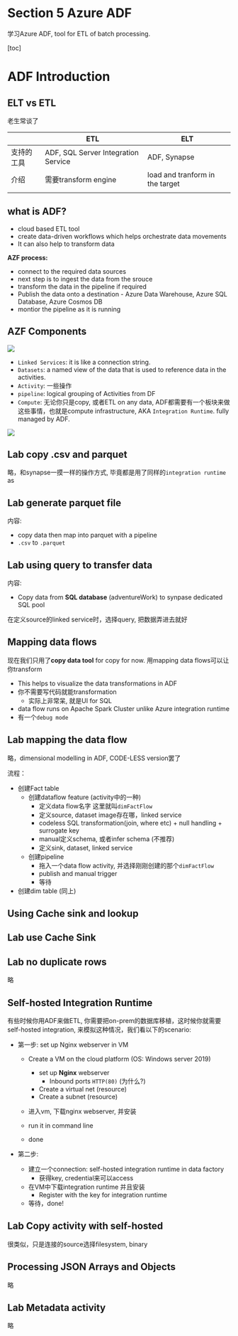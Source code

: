 # Section 5 Azure ADF

学习Azure ADF, tool for ETL of batch processing.

[toc]





# ADF Introduction







## ELT vs ETL

老生常谈了



|            | ETL                                 | ELT                             |
| ---------- | ----------------------------------- | ------------------------------- |
| 支持的工具 | ADF, SQL Server Integration Service | ADF, Synapse                    |
| 介绍       | 需要transform engine                | load and tranform in the target |
|            |                                     |                                 |



## what is ADF?

- cloud based ETL tool
- create data-driven workflows which helps orchestrate data movements
- It can also help to transform data



**AZF process:**

- connect to the required data sources
- next step is to ingest the data from the srouce
- transform the data in the pipeline if required
- Publish the data onto a destination - Azure Data Warehouse, Azure SQL Database, Azure Cosmos DB
- montior the pipeline as it is running



## AZF Components

![](https://www.cathrinewilhelmsen.net/images/adf/04-overview-azure-data-factory-components/AzureDataFactoryComponents_Overview.png)

- `Linked Services`:  it is like a connection string. 
- `Datasets`: a named view of the data that is used to reference data in the activities.
- `Activity`: 一些操作
- `pipeline`: logical grouping of Activities from DF
- `Compute`: 无论你只是copy, 或者ETL on any data, ADF都需要有一个板块来做这些事情，也就是compute infrastructure, AKA `Integration Runtime`. fully managed by ADF.



![](https://miro.medium.com/max/1024/1*TASY1GYqydn2gaIlWWbaEg.png)



## Lab copy .csv and parquet

略，和synapse一摸一样的操作方式, 毕竟都是用了同样的`integration runtime` as 





## Lab generate parquet file

内容:

- copy data then map into parquet with a pipeline
- `.csv` to `.parquet`



## Lab using query to transfer data

内容:

- Copy data from **SQL database** (adventureWork) to synpase dedicated SQL pool



在定义source的linked service时，选择query, 把数据弄进去就好



## Mapping data flows

现在我们只用了**copy data tool** for copy for now. 用mapping data flows可以让你transform

- This helps to visualize the data transformations in ADF
- 你不需要写代码就能transformation
  - 实际上非常呆, 就是UI for SQL
- data flow runs on Apache Spark Cluster unlike Azure integration runtime
- 有一个`debug mode`



## Lab mapping the data flow

略，dimensional modelling in ADF, CODE-LESS version罢了

流程：

- 创建Fact table
  - 创建dataflow feature (activity中的一种)
    - 定义data flow名字 这里就叫`dimFactFlow`
    - 定义source, dataset image存在哪，linked service
    - codeless SQL transformation(join, where etc) + null handling + surrogate key
    - manual定义schema, 或者infer schema (不推荐)
    - 定义sink, dataset, linked service
  - 创建pipeline
    - 拖入一个data flow activity, 并选择刚刚创建的那个`dimFactFlow`
    - publish and manual trigger
    - 等待
- 创建dim table (同上)



## Using Cache sink and lookup





## Lab use Cache Sink



## Lab no duplicate rows

略



## Self-hosted Integration Runtime



有些时候你用ADF来做ETL, 你需要把on-prem的数据库移植，这时候你就需要self-hosted integration, 来模拟这种情况，我们看以下的scenario:

- 第一步: set up Nginx webserver in VM

  - Create a VM on the cloud platform (OS: Windows server 2019) 
    - set up **Nginx** webserver
      - Inbound ports `HTTP(80)` (为什么?)
    - Create a virtual net (resource) 
    - Create a subnet (resource)

  - 进入vm, 下载nginx webserver, 并安装

  - run it in command line

  - done

- 第二步: 

  - 建立一个connection: self-hosted integration runtime in data factory
    - 获得key, credential来可以access
  - 在VM中下载integration runtime 并且安装
    - Register with the key for integration runtime
  - 等待，done!



## Lab Copy activity with self-hosted 

很类似，只是连接的source选择filesystem, binary







## Processing JSON Arrays and Objects

略



## Lab Metadata activity

略












